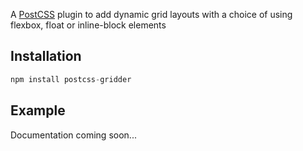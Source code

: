 A [PostCSS] plugin to add dynamic grid layouts with a choice of using flexbox, float or inline-block elements

[PostCSS]: https://github.com/postcss/postcss
[Gulp]: https://github.com/gulpjs/gulp


## Installation

```js
npm install postcss-gridder
```

## Example
Documentation coming soon...
